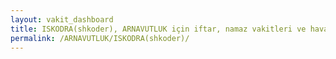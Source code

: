 ```yaml
---
layout: vakit_dashboard
title: ISKODRA(shkoder), ARNAVUTLUK için iftar, namaz vakitleri ve hava durumu - ilçe/eyalet seç
permalink: /ARNAVUTLUK/ISKODRA(shkoder)/
---
```


<script type="text/javascript">
  var GLOBAL_COUNTRY = 'ARNAVUTLUK';
  var GLOBAL_CITY = 'ISKODRA(shkoder)';
  var GLOBAL_STATE = '';
  var lat = 72;
  var lon = 21;
</script>
